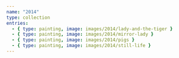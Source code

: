 ```yaml
---
name: "2014"
type: collection
entries:
  - { type: painting, image: images/2014/lady-and-the-tiger }
  - { type: painting, image: images/2014/mirror-lady }
  - { type: painting, image: images/2014/pigs }
  - { type: painting, image: images/2014/still-life }
---
```

